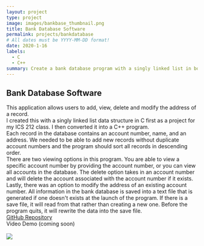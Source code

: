 ```yaml
---
layout: project
type: project
image: images/bankbase_thumbnail.png
title: Bank Database Software
permalink: projects/bankdatabase
# All dates must be YYYY-MM-DD format!
date: 2020-1-16
labels:
  - C
  - C++
summary: Create a bank database program with a singly linked list in both C & C++
---
```


## Bank Database Software
This application allows users to add, view, delete and modify the address of a record.
<br/>
I created this with a singly linked list data structure in C first as a project for my ICS 212 class. I then converted it into a C++ program. 
<br/>
Each record in the database contains an account number, name, and an address. We needed to be able to add new records without duplicate account numbers and the program should sort all records in descending order. 
<br/>
There are two viewing options in this program. You are able to view a specific account number by providing the account number, or you can view all accounts in the database. The delete option takes in an account number and will delete the account associated with the account number if it exists.
<br/>
Lastly, there was an option to modify the address of an existing account number. All information in the bank database is saved into a text file that is generated if one doesn't exists at the launch of the program. If there is a save file, it will read from that rather than creating a new one. Before the program quits, it will rewrite the data into the save file. 
<br/>
[GitHub Repository](https://github.com/ken-10/ICS-212-Project-1-Project-2-Bank-Database-) <br/>
Video Demo (coming soon)<br/>
<br/>
<img class="ui image" src="../images/bankdata_thumbnail.png">
